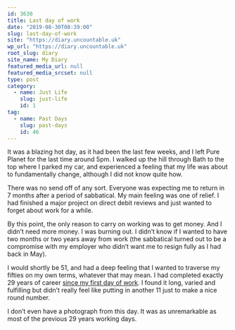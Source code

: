 ```yaml
---
id: 3630
title: Last day of work
date: "2019-08-30T08:39:00"
slug: last-day-of-work
site: "https://diary.uncountable.uk"
wp_url: "https://diary.uncountable.uk"
root_slug: diary
site_name: My Diary
featured_media_url: null
featured_media_srcset: null
type: post
category:
  - name: Just Life
    slug: just-life
    id: 1
tag:
  - name: Past Days
    slug: past-days
    id: 46
---
```



<p>It was a blazing hot day, as it had been the last few weeks, and I left Pure Planet for the last time around 5pm.  I walked up the hill through Bath to the top where I parked my car, and experienced a feeling that my life was about to fundamentally change, although I did not know quite how.</p>



<p>There was no send off of any sort.  Everyone was expecting me to return in 7 months after a period of sabbatical.  My main feeling was one of relief.  I had finished a major project on direct debit reviews and just wanted to forget about work for a while.</p>



<p>By this point, the only reason to carry on working was to get money.  And I didn&#8217;t need more money.  I was burning out.  I didn&#8217;t know if I wanted to have two months or two years away from work (the sabbatical turned out to be a compromise with my employer who didn&#8217;t want me to resign fully as I had back in May).</p>



<p>I would shortly be 51, and had a deep feeling that I wanted to traverse my fifties on my own terms, whatever that may mean. I had completed exactly 29 years of career <a href="https://diary.uncountable.uk/1990/09/first-day-of-work/" data-type="post" data-id="3632">since my first day of work</a>. I found it long, varied and fulfilling but didn&#8217;t really feel like putting in another 11 just to make a nice round number.</p>



<p>I don&#8217;t even have a photograph from this day.  It was as unremarkable as most of the previous 29 years working days.</p>
